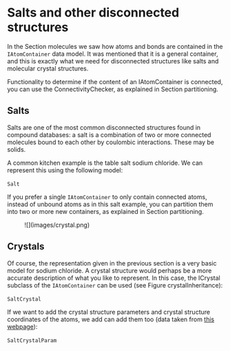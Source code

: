 # Salts and other disconnected structures

In the Section <xref>molecules</xref> we saw how atoms and bonds are contained in
the `IAtomContainer` data model. It was mentioned that 
it is a general container, and this is exactly what we need for disconnected
structures like salts and molecular crystal structures.

Functionality to determine if the content of an IAtomContainer is
connected, you can use the <class>ConnectivityChecker</class>, as explained in
Section <xref>partitioning</xref>.

## Salts

Salts are one of the most common disconnected structures found in compound
databases: a <topic>salt</topic> is a combination of two or more connected molecules
bound to each other by coulombic interactions. These may be solids.

A common kitchen example is the table salt sodium chloride. We can
represent this using the following model:

<code>Salt</code>

If you prefer a single `IAtomContainer` to only contain connected
atoms, instead of unbound atoms as in this salt example, you can
partition them into two or more new containers, as explained in
Section <xref>partitioning</xref>.

<figure label="crystalInheritance" caption="The `ICrystal` interface extends the `IAtomContainer` interface.">
![](images/crystal.png) <br />
</figure>

## Crystals

Of course, the representation given in the previous section
is a very basic model for sodium chloride. A <topic>crystal</topic>
structure would perhaps be a more accurate description of what you
like to represent. In this case, the <topic type="class">ICrystal</topic> subclass of
the `IAtomContainer` can be used (see Figure <xref>crystalInheritance</xref>):

<code>SaltCrystal</code>

If we want to add the crystal structure parameters and crystal
structure coordinates of the atoms, we add can add them too (data
taken from [this webpage](http://www.ilpi.com/inorganic/structures/nacl/)):

<code>SaltCrystalParam</code>


